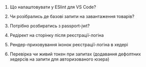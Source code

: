 1. Що налаштовувати у ESlint для VS Code?
2. Чи розібрались де базові запити на завантаження товарів?
3. Потрібно розбиратись з passport-jwt?

4. Редірект на сторінку після реєстрації-логіна
5. Рендер-приховування іконок реєстрації-логіна в хедері
6. Перевірка чи живий токен при запитах (додавання дефолтних хедерсів на запити для авторизованого юзера) 
